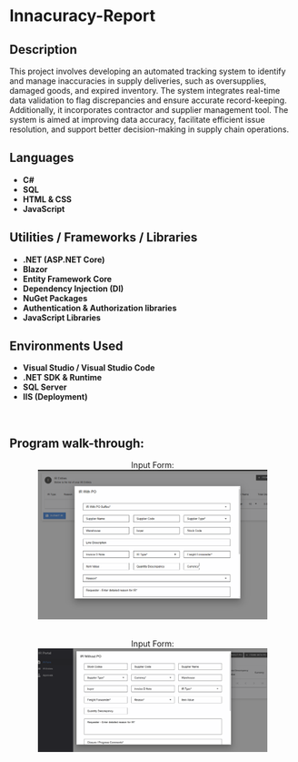 <h1> Innacuracy-Report</h1>


<h2>Description</h2>
This project involves developing an automated tracking system to identify and manage inaccuracies in supply deliveries, such as oversupplies, damaged goods, and expired inventory. The system integrates real-time data validation to flag discrepancies and ensure accurate record-keeping. Additionally, it incorporates contractor and supplier management tool. The system is aimed at improving data accuracy, facilitate efficient issue resolution, and support better decision-making in supply chain operations.
<br />


<h2>Languages</h2>

- <b>C#</b> 
- <b>SQL</b>
- <b>HTML & CSS</b>
- <b>JavaScript</b>

<h2>Utilities / Frameworks / Libraries</h2>

- <b>.NET (ASP.NET Core)</b> 
- <b>Blazor</b>
- <b>Entity Framework Core </b>
- <b>Dependency Injection (DI)</b>
- <b>NuGet Packages</b>
- <b>Authentication & Authorization libraries </b>
- <b>JavaScript Libraries</b>

<h2>Environments Used </h2>

- <b>Visual Studio / Visual Studio Code</b> 
- <b>.NET SDK & Runtime</b>
- <b>SQL Server </b>
- <b>IIS (Deployment)</b>
<br />

<h2>Program walk-through:</h2>

<p align="center">
Input Form: <br/>
<img src="https://github.com/SaliKangwa/Innacuracy-Report/blob/main/ir%20form.png" height="80%" width="80%" alt="Input Form"/>
<br />
<br />

<p align="center">
Input Form: <br/>
<img src="https://github.com/SaliKangwa/Innacuracy-Report/blob/main/ir%20form%203.png" height="80%" width="80%" alt="Input Form"/>
<br />
<br />



